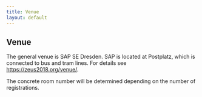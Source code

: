 ```yaml
---
title: Venue
layout: default
---
```


## Venue

The general venue is SAP SE Dresden. SAP is located at Postplatz, which is connected to bus and tram lines.
For details see <https://zeus2018.org/venue/>.

The concrete room number will be determined depending on the number of registrations.
